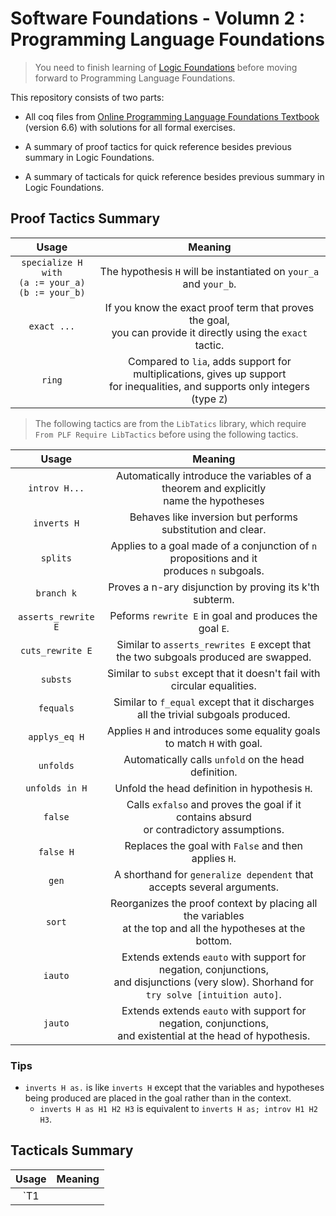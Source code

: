 # Software Foundations - Volumn 2 : Programming Language Foundations

> You need to finish learning of [Logic Foundations](https://github.com/JacyCui/SF-LF) before moving forward to Programming Language Foundations.

This repository consists of two parts:

- All coq files from [Online Programming Language Foundations Textbook](https://softwarefoundations.cis.upenn.edu/plf-current/index.html) (version 6.6) with solutions for all formal exercises.
- A summary of proof tactics for quick reference besides previous summary in Logic Foundations.

- A summary of tacticals for quick reference besides previous summary in Logic Foundations.



## Proof Tactics Summary

|                            Usage                             |                           Meaning                            |
| :----------------------------------------------------------: | :----------------------------------------------------------: |
| `specialize H with`<br />`(a := your_a)`<br />`(b := your_b)` | The hypothesis `H` will be instantiated on `your_a` and `your_b`. |
|                         `exact ...`                          | If you know the exact proof term that proves the goal,<br />you can provide it directly using the `exact` tactic. |
|                            `ring`                            | Compared to `lia`, adds support for multiplications, gives up support<br />for inequalities, and supports only integers (type `Z`) |

> The following tactics are from the `LibTatics` library, which require `From PLF Require LibTactics` before using the following tactics.

|        Usage        |                           Meaning                            |
| :-----------------: | :----------------------------------------------------------: |
|    `introv H...`    | Automatically introduce the  variables of a theorem and explicitly<br /> name the hypotheses |
|     `inverts H`     | Behaves like inversion but performs substitution and clear.  |
|      `splits`       | Applies to a goal made of a conjunction of `n` propositions and it<br /> produces `n` subgoals. |
|     `branch k`      |   Proves a n-ary disjunction by proving its k'th subterm.    |
| `asserts_rewrite E` |    Peforms `rewrite E` in goal and produces the goal `E`.    |
|  `cuts_rewrite E`   | Similar to `asserts_rewrites E` except that<br />the two subgoals produced are swapped. |
|      `substs`       | Similar to `subst` except that it doesn't fail with circular equalities. |
|      `fequals`      | Similar to `f_equal` except that it discharges all the trivial subgoals produced. |
|    `applys_eq H`    | Applies `H` and introduces some equality goals to match `H` with goal. |
|      `unfolds`      |     Automatically calls `unfold` on the head definition.     |
|   `unfolds in H`    |        Unfold the head definition in hypothesis `H`.         |
|       `false`       | Calls `exfalso` and proves the goal if it contains absurd<br />or contradictory assumptions. |
|      `false H`      |     Replaces the goal with `False` and then applies `H`.     |
|        `gen`        | A shorthand for `generalize dependent` that accepts several arguments. |
|       `sort`        | Reorganizes the proof context by placing all the variables<br />at the top and all the hypotheses at the bottom. |
|       `iauto`       | Extends extends `eauto` with support for negation, conjunctions,<br />and disjunctions (very slow). Shorhand for `try solve [intuition auto]`. |
|       `jauto`       | Extends extends `eauto` with support for negation, conjunctions,<br />and existential at the head of hypothesis. |

### Tips

- `inverts H as.` is like `inverts H` except that the variables and hypotheses being produced are placed in the goal rather than in the context.
    - `inverts H as H1 H2 H3` is equivalent to `inverts H as; introv H1 H2 H3`.



## Tacticals Summary

|   Usage    |                           Meaning                            |
| :--------: | :----------------------------------------------------------: |
| `T1 || T2` | First try the tactic on the left side.<br /> If it fails, then it applies the tactic on the right side. |

